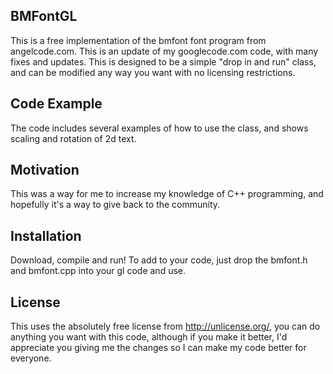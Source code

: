 ## BMFontGL

This is a free implementation of the bmfont font program from angelcode.com. This is an update of my googlecode.com code, with many fixes and updates. This is designed to be a simple "drop in and run" class, and can be modified any way you want with no licensing restrictions.


## Code Example

The code includes several examples of how to use the class, and shows scaling and rotation of 2d text.


## Motivation

This was a way for me to increase my knowledge of C++ programming, and hopefully it's a way to give back to the community.


## Installation

Download, compile and run! To add to your code, just drop the bmfont.h and bmfont.cpp into your gl code and use.


## License

This uses the absolutely free license from http://unlicense.org/, you can do anything you want with this code, although if you make it better, I'd appreciate you giving me the changes so I can make my code better for everyone.